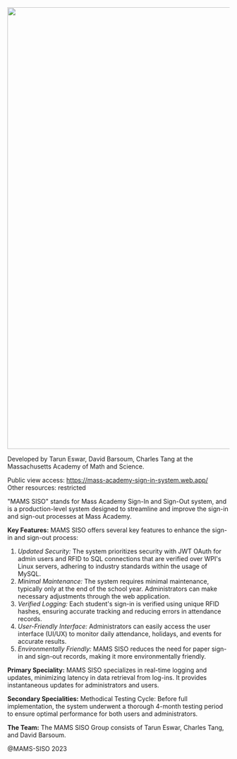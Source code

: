 <img src="https://firebasestorage.googleapis.com/v0/b/mass-academy-sign-in-system.appspot.com/o/MAMS%20SISO%20(4).svg?alt=media&token=b21717a9-aa23-4b1e-b7ea-e8cb320930ce" width="1000">



Developed by Tarun Eswar, David Barsoum, Charles Tang at the Massachusetts Academy of Math and Science.

Public view access: https://mass-academy-sign-in-system.web.app/ <br>
Other resources: restricted

"MAMS SISO" stands for Mass Academy Sign-In and Sign-Out system, and is a production-level system designed to streamline and improve the sign-in and sign-out processes at Mass Academy.

**Key Features:**
MAMS SISO offers several key features to enhance the sign-in and sign-out process:

1. _Updated Security:_ The system prioritizes security with JWT OAuth for admin users and RFID to SQL connections that are verified over WPI's Linux servers, adhering to industry standards within the usage of MySQL.
2. _Minimal Maintenance:_ The system requires minimal maintenance, typically only at the end of the school year. Administrators can make necessary adjustments through the web application.
3. _Verified Logging:_ Each student's sign-in is verified using unique RFID hashes, ensuring accurate tracking and reducing errors in attendance records.
4. _User-Friendly Interface:_ Administrators can easily access the user interface (UI/UX) to monitor daily attendance, holidays, and events for accurate results.
5. _Environmentally Friendly:_ MAMS SISO reduces the need for paper sign-in and sign-out records, making it more environmentally friendly.

**Primary Speciality:**
MAMS SISO specializes in real-time logging and updates, minimizing latency in data retrieval from log-ins. It provides instantaneous updates for administrators and users.

**Secondary Specialities:**
Methodical Testing Cycle: Before full implementation, the system underwent a thorough 4-month testing period to ensure optimal performance for both users and administrators.

**The Team:**
The MAMS SISO Group consists of Tarun Eswar, Charles Tang, and David Barsoum.
    
@MAMS-SISO 2023

